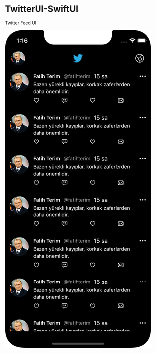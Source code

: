 # TwitterUI-SwiftUI
Twitter Feed UI

![](https://github.com/kaanizgi/TwitterUI-SwiftUI/blob/main/ss/ssTwitter.png?raw=true=250x250)
